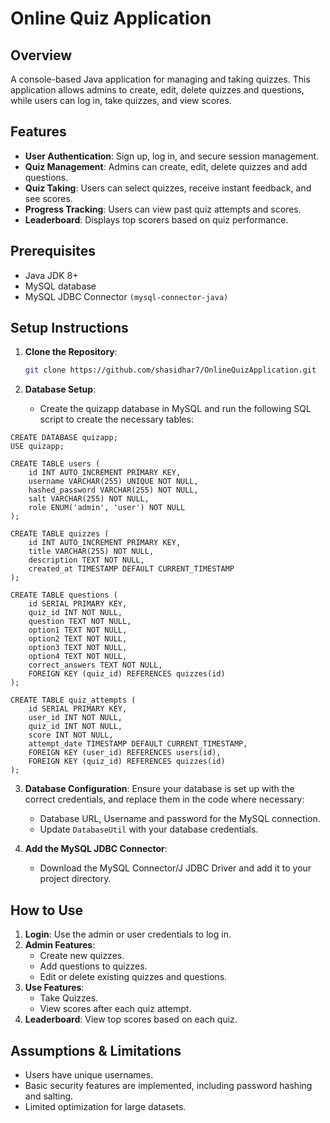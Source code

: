 # Online Quiz Application

## Overview
A console-based Java application for managing and taking quizzes. This application allows admins to create, edit, delete quizzes and questions, while users can log in, take quizzes, and view scores.

## Features
- **User Authentication**: Sign up, log in, and secure session management.
- **Quiz Management**: Admins can create, edit, delete quizzes and add questions.
- **Quiz Taking**: Users can select quizzes, receive instant feedback, and see scores.
- **Progress Tracking**: Users can view past quiz attempts and scores.
- **Leaderboard**: Displays top scorers based on quiz performance.

## Prerequisites
   - Java JDK 8+
   - MySQL database
   - MySQL JDBC Connector `(mysql-connector-java)`
    
## Setup Instructions
1. **Clone the Repository**:
   ```bash
   git clone https://github.com/shasidhar7/OnlineQuizApplication.git
   
2. **Database Setup**:

   - Create the quizapp database in MySQL and run the following SQL script to create the necessary tables:

```
CREATE DATABASE quizapp;
USE quizapp;

CREATE TABLE users (
    id INT AUTO_INCREMENT PRIMARY KEY,
    username VARCHAR(255) UNIQUE NOT NULL,
    hashed_password VARCHAR(255) NOT NULL,
    salt VARCHAR(255) NOT NULL,
    role ENUM('admin', 'user') NOT NULL
);

CREATE TABLE quizzes (
    id INT AUTO_INCREMENT PRIMARY KEY,
    title VARCHAR(255) NOT NULL,
    description TEXT NOT NULL,
    created_at TIMESTAMP DEFAULT CURRENT_TIMESTAMP
);

CREATE TABLE questions (
    id SERIAL PRIMARY KEY,
    quiz_id INT NOT NULL,
    question TEXT NOT NULL,
    option1 TEXT NOT NULL,
    option2 TEXT NOT NULL,
    option3 TEXT NOT NULL,
    option4 TEXT NOT NULL,
    correct_answers TEXT NOT NULL,
    FOREIGN KEY (quiz_id) REFERENCES quizzes(id)
);

CREATE TABLE quiz_attempts (
    id SERIAL PRIMARY KEY,
    user_id INT NOT NULL,
    quiz_id INT NOT NULL,
    score INT NOT NULL,
    attempt_date TIMESTAMP DEFAULT CURRENT_TIMESTAMP,
    FOREIGN KEY (user_id) REFERENCES users(id),
    FOREIGN KEY (quiz_id) REFERENCES quizzes(id)
);
```
3. **Database Configuration**:
   Ensure your database is set up with the correct credentials, and replace them in the code where necessary:
   - Database URL, Username and password for the MySQL connection.
   - Update `DatabaseUtil` with your database credentials.
     
4. **Add the MySQL JDBC Connector**:
    - Download the MySQL Connector/J JDBC Driver and add it to your project directory.
    
## How to Use
1. **Login**:  Use the admin or user credentials to log in.
2. **Admin Features**:
   - Create new quizzes.
   - Add questions to quizzes.
   - Edit or delete existing quizzes and questions.
3. **Use Features**:
   - Take Quizzes.
   - View scores after each quiz attempt.
4. **Leaderboard**: View top scores based on each quiz.

## Assumptions & Limitations
  - Users have unique usernames.
  - Basic security features are implemented, including password hashing and salting.
  - Limited optimization for large datasets.
